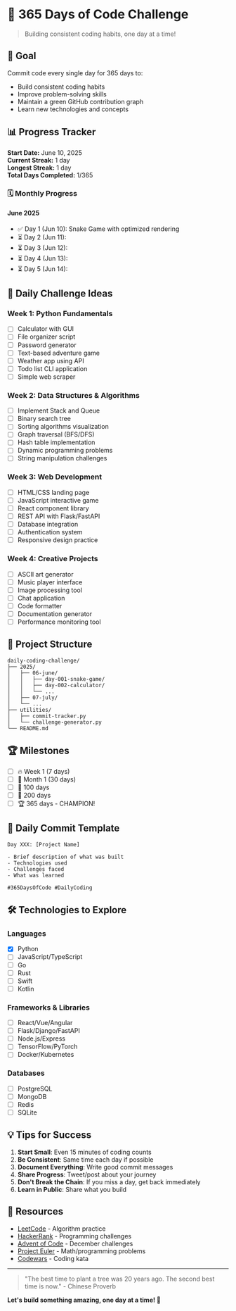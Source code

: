 # 🚀 365 Days of Code Challenge

> Building consistent coding habits, one day at a time!

## 🎯 Goal
Commit code every single day for 365 days to:
- Build consistent coding habits
- Improve problem-solving skills
- Maintain a green GitHub contribution graph
- Learn new technologies and concepts

## 📊 Progress Tracker

**Start Date:** June 10, 2025  
**Current Streak:** 1 day  
**Longest Streak:** 1 day  
**Total Days Completed:** 1/365

### 🗓️ Monthly Progress

#### June 2025
- ✅ Day 1 (Jun 10): Snake Game with optimized rendering
- ⏳ Day 2 (Jun 11): 
- ⏳ Day 3 (Jun 12): 
- ⏳ Day 4 (Jun 13): 
- ⏳ Day 5 (Jun 14): 

## 🎲 Daily Challenge Ideas

### Week 1: Python Fundamentals
- [ ] Calculator with GUI
- [ ] File organizer script
- [ ] Password generator
- [ ] Text-based adventure game
- [ ] Weather app using API
- [ ] Todo list CLI application
- [ ] Simple web scraper

### Week 2: Data Structures & Algorithms
- [ ] Implement Stack and Queue
- [ ] Binary search tree
- [ ] Sorting algorithms visualization
- [ ] Graph traversal (BFS/DFS)
- [ ] Hash table implementation
- [ ] Dynamic programming problems
- [ ] String manipulation challenges

### Week 3: Web Development
- [ ] HTML/CSS landing page
- [ ] JavaScript interactive game
- [ ] React component library
- [ ] REST API with Flask/FastAPI
- [ ] Database integration
- [ ] Authentication system
- [ ] Responsive design practice

### Week 4: Creative Projects
- [ ] ASCII art generator
- [ ] Music player interface
- [ ] Image processing tool
- [ ] Chat application
- [ ] Code formatter
- [ ] Documentation generator
- [ ] Performance monitoring tool

## 📁 Project Structure

```
daily-coding-challenge/
├── 2025/
│   ├── 06-june/
│   │   ├── day-001-snake-game/
│   │   ├── day-002-calculator/
│   │   └── ...
│   ├── 07-july/
│   └── ...
├── utilities/
│   ├── commit-tracker.py
│   └── challenge-generator.py
└── README.md
```

## 🏆 Milestones

- [ ] 🔥 Week 1 (7 days)
- [ ] 🌟 Month 1 (30 days)
- [ ] 💯 100 days
- [ ] 🎊 200 days
- [ ] 🏆 365 days - CHAMPION!

## 📝 Daily Commit Template

```
Day XXX: [Project Name]

- Brief description of what was built
- Technologies used
- Challenges faced
- What was learned

#365DaysOfCode #DailyCoding
```

## 🛠️ Technologies to Explore

### Languages
- [x] Python
- [ ] JavaScript/TypeScript
- [ ] Go
- [ ] Rust
- [ ] Swift
- [ ] Kotlin

### Frameworks & Libraries
- [ ] React/Vue/Angular
- [ ] Flask/Django/FastAPI
- [ ] Node.js/Express
- [ ] TensorFlow/PyTorch
- [ ] Docker/Kubernetes

### Databases
- [ ] PostgreSQL
- [ ] MongoDB
- [ ] Redis
- [ ] SQLite

## 💡 Tips for Success

1. **Start Small**: Even 15 minutes of coding counts
2. **Be Consistent**: Same time each day if possible
3. **Document Everything**: Write good commit messages
4. **Share Progress**: Tweet/post about your journey
5. **Don't Break the Chain**: If you miss a day, get back immediately
6. **Learn in Public**: Share what you build

## 🔗 Resources

- [LeetCode](https://leetcode.com/) - Algorithm practice
- [HackerRank](https://hackerrank.com/) - Programming challenges
- [Advent of Code](https://adventofcode.com/) - December challenges
- [Project Euler](https://projecteuler.net/) - Math/programming problems
- [Codewars](https://codewars.com/) - Coding kata

---

> "The best time to plant a tree was 20 years ago. The second best time is now." - Chinese Proverb

**Let's build something amazing, one day at a time! 🚀**

